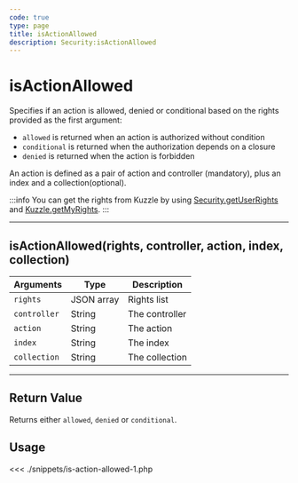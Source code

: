 ```yaml
---
code: true
type: page
title: isActionAllowed
description: Security:isActionAllowed
---
```


# isActionAllowed

Specifies if an action is allowed, denied or conditional based on the rights provided as the first argument:

- `allowed` is returned when an action is authorized without condition
- `conditional` is returned when the authorization depends on a closure
- `denied` is returned when the action is forbidden

An action is defined as a pair of action and controller (mandatory), plus an index and a collection(optional).

:::info
You can get the rights from Kuzzle by using [Security.getUserRights](/sdk/php/3/core-classes/security/get-user-rights/) and [Kuzzle.getMyRights](/sdk/php/3/core-classes/kuzzle/get-my-rights).
:::

---

## isActionAllowed(rights, controller, action, index, collection)

| Arguments    | Type       | Description    |
| ------------ | ---------- | -------------- |
| `rights`     | JSON array | Rights list    |
| `controller` | String     | The controller |
| `action`     | String     | The action     |
| `index`      | String     | The index      |
| `collection` | String     | The collection |

---

## Return Value

Returns either `allowed`, `denied` or `conditional`.

## Usage

<<< ./snippets/is-action-allowed-1.php
